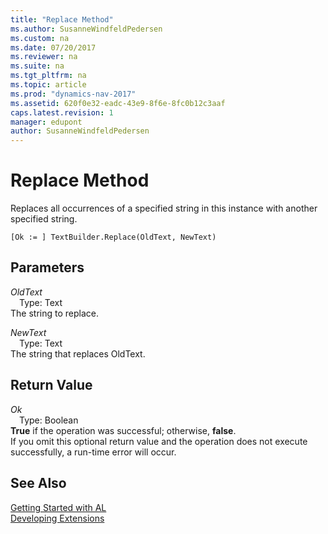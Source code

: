 ```yaml
---
title: "Replace Method"
ms.author: SusanneWindfeldPedersen
ms.custom: na
ms.date: 07/20/2017
ms.reviewer: na
ms.suite: na
ms.tgt_pltfrm: na
ms.topic: article
ms.prod: "dynamics-nav-2017"
ms.assetid: 620f0e32-eadc-43e9-8f6e-8fc0b12c3aaf
caps.latest.revision: 1
manager: edupont
author: SusanneWindfeldPedersen
---
```


# Replace Method
Replaces all occurrences of a specified string in this instance with another specified string.  
```  
[Ok := ] TextBuilder.Replace(OldText, NewText)  
```  
## Parameters
*OldText*    
&emsp;Type: Text  
The string to replace.  
  
*NewText*    
&emsp;Type: Text  
The string that replaces OldText.  
  
## Return Value
*Ok*  
&emsp;Type: Boolean  
**True** if the operation was successful; otherwise, **false**.  
If you omit this optional return value and the operation does not execute successfully, a run-time error will occur.  
  
## See Also
[Getting Started with AL](../devenv-get-started.md)  
[Developing Extensions](../devenv-dev-overview.md)  

